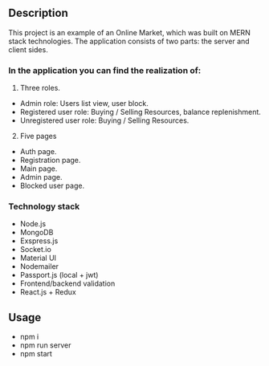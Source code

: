 ## Description

This project is an example of an Online Market, which was built on MERN stack technologies.
The application consists of two parts: the server and client sides.

### In the application you can find the realization of:

1. Three roles.

- Admin role: Users list view, user block.
- Registered user role: Buying / Selling Resources, balance replenishment.
- Unregistered user role: Buying / Selling Resources.

2. Five pages

- Auth page.
- Registration page.
- Main page.
- Admin page.
- Blocked user page.

### Technology stack

- Node.js
- MongoDB
- Exspress.js ️
- Socket.io
- Material UI
- Nodemailer
- Passport.js (local + jwt)
- Frontend/backend validation
- React.js + Redux

## Usage

- npm i
- npm run server
- npm start
